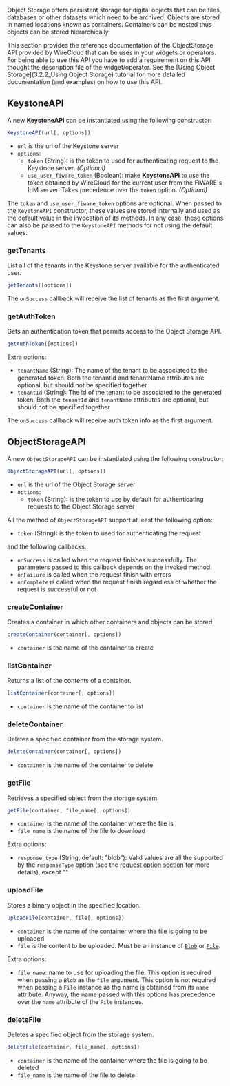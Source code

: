 Object Storage offers persistent storage for digital objects that can be files,
databases or other datasets which need to be archived. Objects are stored in
named locations known as containers. Containers can be nested thus objects can
be stored hierarchically.

This section provides the reference documentation of the ObjectStorage API
provided by WireCloud that can be uses in your widgets or operators. For being
able to use this API you have to add a requirement on this API thought the
description file of the widget/operator. See the [Using Object
Storage](3.2.2_Using Object Storage) tutorial for more detailed documentation
(and examples) on how to use this API.


## KeystoneAPI

A new **KeystoneAPI** can be instantiated using the following constructor:

```javascript
KeystoneAPI(url[, options])
```

- `url` is the url of the Keystone server
- `options`:
    - `token` (String): is the token to used for authenticating request to the
      Keystone server. *(Optional)*
    - `use_user_fiware_token` (Boolean): make **KeystoneAPI** to use the token
      obtained by WireCloud for the current user from the FIWARE's IdM server.
      Takes precedence over the `token` option. *(Optional)*

The `token` and `use_user_fiware_token` options are optional. When passed to the
`KeystoneAPI` constructor, these values are stored internally and used as the
default value in the invocation of its methods. In any case, these options can
also be passed to the `KeystoneAPI` methods for not using the default values.


### getTenants

List all of the tenants in the Keystone server available for the authenticated user.

```javascript
getTenants([options])
```

The `onSuccess` callback will receive the list of tenants as the first argument.


### getAuthToken

Gets an authentication token that permits access to the Object Storage API.

```javascript
getAuthToken([options])
```

Extra options:

- `tenantName` (String): The name of the tenant to be associated to the
  generated token. Both the tenantId and tenantName attributes are optional, but
  should not be specified together
- `tenantId` (String): The id of the tenant to be associated to the generated
  token. Both the `tenantId` and `tenantName` attributes are optional, but
  should not be specified together

The `onSuccess` callback will receive auth token info as the first argument.


## ObjectStorageAPI

A new `ObjectStorageAPI` can be instantiated using the following constructor:

```javascript
ObjectStorageAPI(url[, options])
```

- `url` is the url of the Object Storage server
- `options`:
    - `token` (String): is the token to use by default for authenticating
      requests to the Object Storage server

All the method of `ObjectStorageAPI` support at least the following option:

- `token` (String): is the token to used for authenticating the request

and the following callbacks:

- `onSuccess` is called when the request finishes successfully. The parameters
  passed to this callback depends on the invoked method.
- `onFailure` is called when the request finish with errors
- `onComplete` is called when the request finish regardless of whether the
  request is successful or not


### createContainer

Creates a container in which other containers and objects can be stored.

```javascript
createContainer(container[, options])
```

- `container` is the name of the container to create


### listContainer

Returns a list of the contents of a container.

```javascript
listContainer(container[, options])
```

- `container` is the name of the container to list


### deleteContainer

Deletes a specified container from the storage system.

```javascript
deleteContainer(container[, options])
```

- `container` is the name of the container to delete


### getFile

Retrieves a specified object from the storage system.

```javascript
getFile(container, file_name[, options])
```

* `container` is the name of the container where the file is
* `file_name` is the name of the file to download

Extra options:

- `response_type` (String, default: "blob"): Valid values are all the supported
  by the `responseType` option (see the [request option section][request_options]
  for more details), except ""

[request_options]: ../widgetapi/widgetapi.md#request-options-general-options


### uploadFile

Stores a binary object in the specified location.

```javascript
uploadFile(container, file[, options])
```

- `container` is the name of the container where the file is going to be uploaded
- `file` is the content to be uploaded. Must be an instance of
  [`Blob`][JavaScript_Blob] or [`File`][JavaScript_File].

Extra options:

- `file_name`: name to use for uploading the file. This option is required when
  passing a `Blob` as the `file` argument. This option is not required when
  passing a `File` instance as the name is obtained from its `name` attribute.
  Anyway, the name passed with this options has precedence over the `name`
  attribute of the `File` instances.

[JavaScript_Blob]: https://developer.mozilla.org/en/docs/Web/API/Blob
[JavaScript_File]: https://developer.mozilla.org/en/docs/Web/API/File


### deleteFile

Deletes a specified object from the storage system.

```javascript
deleteFile(container, file_name[, options])
```

* `container` is the name of the container where the file is going to be deleted
* `file_name` is the name of the file to delete

